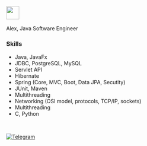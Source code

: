 <h3><img src="https://user-images.githubusercontent.com/72043323/139587666-1123b5e0-b859-44e2-a0fe-4c3f33f6e986.gif" width="35" height="35"/></h3>

Alex, Java Software Engineer <br>

### Skills

- Java, JavaFx
- JDBC, PostgreSQL, MySQL
- Servlet API
- Hibernate
- Spring (Core, MVC, Boot, Data JPA, Secutity)
- JUnit, Maven
- Multithreading
- Networking (OSI model, protocols, TCP/IP, sockets)
- Multithreading
- C, Python

<br>

[![Telegram](https://img.shields.io/badge/Telegram-blue.svg?style=flat-square&logo=telegram)](https://t.me/uzing_s)
